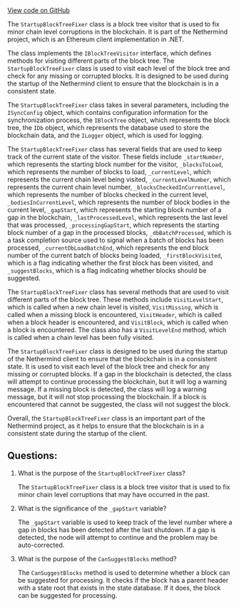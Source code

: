 [View code on GitHub](https://github.com/nethermindeth/nethermind/Nethermind.Blockchain/Visitors/StartupBlockTreeFixer.cs)

The `StartupBlockTreeFixer` class is a block tree visitor that is used to fix minor chain level corruptions in the blockchain. It is part of the Nethermind project, which is an Ethereum client implementation in .NET. 

The class implements the `IBlockTreeVisitor` interface, which defines methods for visiting different parts of the block tree. The `StartupBlockTreeFixer` class is used to visit each level of the block tree and check for any missing or corrupted blocks. It is designed to be used during the startup of the Nethermind client to ensure that the blockchain is in a consistent state.

The `StartupBlockTreeFixer` class takes in several parameters, including the `ISyncConfig` object, which contains configuration information for the synchronization process, the `IBlockTree` object, which represents the block tree, the `IDb` object, which represents the database used to store the blockchain data, and the `ILogger` object, which is used for logging.

The `StartupBlockTreeFixer` class has several fields that are used to keep track of the current state of the visitor. These fields include `_startNumber`, which represents the starting block number for the visitor, `_blocksToLoad`, which represents the number of blocks to load, `_currentLevel`, which represents the current chain level being visited, `_currentLevelNumber`, which represents the current chain level number, `_blocksCheckedInCurrentLevel`, which represents the number of blocks checked in the current level, `_bodiesInCurrentLevel`, which represents the number of block bodies in the current level, `_gapStart`, which represents the starting block number of a gap in the blockchain, `_lastProcessedLevel`, which represents the last level that was processed, `_processingGapStart`, which represents the starting block number of a gap in the processed blocks, `_dbBatchProcessed`, which is a task completion source used to signal when a batch of blocks has been processed, `_currentDbLoadBatchEnd`, which represents the end block number of the current batch of blocks being loaded, `_firstBlockVisited`, which is a flag indicating whether the first block has been visited, and `_suggestBlocks`, which is a flag indicating whether blocks should be suggested.

The `StartupBlockTreeFixer` class has several methods that are used to visit different parts of the block tree. These methods include `VisitLevelStart`, which is called when a new chain level is visited, `VisitMissing`, which is called when a missing block is encountered, `VisitHeader`, which is called when a block header is encountered, and `VisitBlock`, which is called when a block is encountered. The class also has a `VisitLevelEnd` method, which is called when a chain level has been fully visited.

The `StartupBlockTreeFixer` class is designed to be used during the startup of the Nethermind client to ensure that the blockchain is in a consistent state. It is used to visit each level of the block tree and check for any missing or corrupted blocks. If a gap in the blockchain is detected, the class will attempt to continue processing the blockchain, but it will log a warning message. If a missing block is detected, the class will log a warning message, but it will not stop processing the blockchain. If a block is encountered that cannot be suggested, the class will not suggest the block.

Overall, the `StartupBlockTreeFixer` class is an important part of the Nethermind project, as it helps to ensure that the blockchain is in a consistent state during the startup of the client.
## Questions: 
 1. What is the purpose of the `StartupBlockTreeFixer` class?
    
    The `StartupBlockTreeFixer` class is a block tree visitor that is used to fix minor chain level corruptions that may have occurred in the past.

2. What is the significance of the `_gapStart` variable?
    
    The `_gapStart` variable is used to keep track of the level number where a gap in blocks has been detected after the last shutdown. If a gap is detected, the node will attempt to continue and the problem may be auto-corrected.

3. What is the purpose of the `CanSuggestBlocks` method?
    
    The `CanSuggestBlocks` method is used to determine whether a block can be suggested for processing. It checks if the block has a parent header with a state root that exists in the state database. If it does, the block can be suggested for processing.